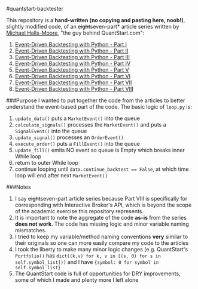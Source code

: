 #quantstart-backtester

This repository is a **hand-written (no copying and pasting here, noob!)**, slightly modified code, of an ~~eight~~seven-part* article series written by [Michael Halls-Moore](http://www.quantstart.com/about-mike/), "the guy behind QuantStart.com":

1. [Event-Driven Backtesting with Python - Part I](http://www.quantstart.com/articles/Event-Driven-Backtesting-with-Python-Part-I)
2. [Event-Driven Backtesting with Python - Part II](http://www.quantstart.com/articles/Event-Driven-Backtesting-with-Python-Part-II)
3. [Event-Driven Backtesting with Python - Part III](http://www.quantstart.com/articles/Event-Driven-Backtesting-with-Python-Part-III)
4. [Event-Driven Backtesting with Python - Part IV](http://www.quantstart.com/articles/Event-Driven-Backtesting-with-Python-Part-IV)
5. [Event-Driven Backtesting with Python - Part V](http://www.quantstart.com/articles/Event-Driven-Backtesting-with-Python-Part-V)
6. [Event-Driven Backtesting with Python - Part VI](http://www.quantstart.com/articles/Event-Driven-Backtesting-with-Python-Part-VI)
7. [Event-Driven Backtesting with Python - Part VII](http://www.quantstart.com/articles/Event-Driven-Backtesting-with-Python-Part-VII)
8. [Event-Driven Backtesting with Python - Part VIII](http://www.quantstart.com/articles/Event-Driven-Backtesting-with-Python-Part-VIII)

###Purpose
I wanted to put together the code from the articles to better understand the event-based part of the code. The basic logic of `loop.py` is:

1. `update_data()` puts a `MarketEvent()` into the queue
2. `calculate_signals()` processes the `MarketEvent()` and puts a `SignalEvent()` into the queue
3. `update_signal()` processes an `OrderEvent()`
4. `execute_order()` puts a `FillEvent()` into the queue
5. `update_fill()` emits NO event so queue is Empty which breaks inner While loop
6. return to outer While loop
7. continue looping until `data.continue_backtest == False`, at which time loop will end after next `MarketEvent()`

###Notes
1. I say ~~eight~~seven-part article series because Part VIII is specifically for corresponding with Interactive Broker's API, which is beyond the scope of the academic exercise this repository represents.
2. It is important to note the aggregate of the code **as-is** from the series **does not work**. The code has missing logic and minor variable naming mismatches.
3. I tried to keep my variable/method naming conventions **very** similar to their originals so one can more easily compare my code to the articles
4. I took the liberty to make many minor logic changes (e.g. QuantStart's `Portfolio()` has `dict((k,v) for k, v in [(s, 0) for s in self.symbol_list]))` and I have `{symbol: 0 for symbol in self.symbol_list}`
5. The QuantStart code is full of opportunities for DRY improvements, some of which I made and plenty more I left alone
